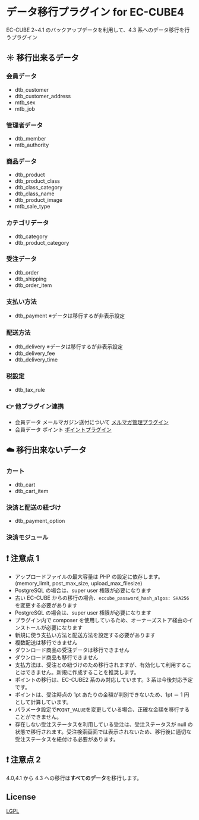 # データ移行プラグイン for EC-CUBE4

EC-CUBE 2~4.1 のバックアップデータを利用して、4.3 系へのデータ移行を行うプラグイン

## :sunny: 移行出来るデータ

### 会員データ

- dtb_customer
- dtb_customer_address
- mtb_sex
- mtb_job

### 管理者データ

- dtb_member
- mtb_authority

### 商品データ

- dtb_product
- dtb_product_class
- dtb_class_category
- dtb_class_name
- dtb_product_image
- mtb_sale_type

### カテゴリデータ

- dtb_category
- dtb_product_category

### 受注データ

- dtb_order
- dtb_shipping
- dtb_order_item

### 支払い方法

- dtb_payment ※データは移行するが非表示設定

### 配送方法

- dtb_delivery ※データは移行するが非表示設定
- dtb_delivery_fee
- dtb_delivery_time

### 税設定

- dtb_tax_rule

### :point_right: 他プラグイン連携

- 会員データ メールマガジン送付について [メルマガ管理プラグイン](https://www.ec-cube.net/products/detail.php?product_id=1760)
- 会員データ ポイント [ポイントプラグイン](https://www.ec-cube.net/products/detail.php?product_id=1101)

## :cloud: 移行出来ないデータ

### カート

- dtb_cart
- dtb_cart_item

### 決済と配送の紐づけ

- dtb_payment_option

### 決済モジュール

## :exclamation: 注意点 1

- アップロードファイルの最大容量は PHP の設定に依存します。(memory_limit, post_max_size, upload_max_filesize)
- PostgreSQL の場合は、super user 権限が必要になります
- 古い EC-CUBE からの移行の場合、`eccube_password_hash_algos: SHA256`を変更する必要があります
- PostgreSQL の場合は、super user 権限が必要になります
- プラグイン内で composer を使用しているため、オーナーズストア経由のインストールが必要になります
- 新規に使う支払い方法と配送方法を設定する必要があります
- 複数配送は移行できません
- ダウンロード商品の受注データは移行できません
- ダウンロード商品も移行できません
- 支払方法は、受注との紐づけのため移行されますが、有効化して利用することはできません。新規に作成することを推奨します。
- ポイントの移行は、EC-CUBE2 系のみ対応しています。3 系は今後対応予定です。
- ポイントは、受注時点の 1pt あたりの金額が判別できないため、1pt ＝ 1 円として計算しています。
- パラメータ設定で`POINT_VALUE`を変更している場合、正確な金額を移行することができません。
- 存在しない受注ステータスを利用している受注は、受注ステータスが null の状態で移行されます。受注検索画面では表示されないため、移行後に適切な受注ステータスを紐付ける必要があります。

## :exclamation: 注意点 2

4.0,4.1 から 4.3 への移行は**すべてのデータ**を移行します。

## License

[LGPL](LICENSE)
